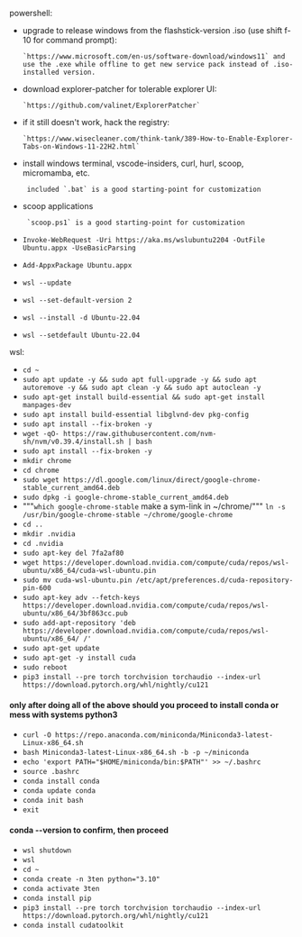 powershell:
 - upgrade to release windows from the flashstick-version .iso (use shift f-10 for command prompt): 
 
       `https://www.microsoft.com/en-us/software-download/windows11` and use the .exe while offline to get new service pack instead of .iso-installed version.
 - download explorer-patcher for tolerable explorer UI:

       `https://github.com/valinet/ExplorerPatcher`
 - if it still doesn't work, hack the registry:

       `https://www.wisecleaner.com/think-tank/389-How-to-Enable-Explorer-Tabs-on-Windows-11-22H2.html`
 - install windows terminal, vscode-insiders, curl, hurl, scoop, micromamba, etc.

        included `.bat` is a good starting-point for customization
 - scoop applications

        `scoop.ps1` is a good starting-point for customization
 - `Invoke-WebRequest -Uri https://aka.ms/wslubuntu2204 -OutFile Ubuntu.appx -UseBasicParsing`
 - `Add-AppxPackage Ubuntu.appx`
 - `wsl --update`
 - `wsl --set-default-version 2`
 - `wsl --install -d Ubuntu-22.04`
 - `wsl --setdefault Ubuntu-22.04`

wsl:
 - `cd ~`
 - `sudo apt update -y && sudo apt full-upgrade -y && sudo apt autoremove -y && sudo apt clean -y && sudo apt autoclean -y`
 - `sudo apt-get install build-essential && sudo apt-get install manpages-dev`
 - `sudo apt install build-essential libglvnd-dev pkg-config`
 - `sudo apt install --fix-broken -y`
 - `wget -qO- https://raw.githubusercontent.com/nvm-sh/nvm/v0.39.4/install.sh | bash`
 - `sudo apt install --fix-broken -y`
 - `mkdir chrome`
 - `cd chrome`
 - `sudo wget https://dl.google.com/linux/direct/google-chrome-stable_current_amd64.deb`
 - `sudo dpkg -i google-chrome-stable_current_amd64.deb`
 - """`which google-chrome-stable` make a sym-link in ~/chrome/""" `ln -s /usr/bin/google-chrome-stable ~/chrome/google-chrome`
 - `cd ..` 
 - `mkdir .nvidia`
 - `cd .nvidia`
 - `sudo apt-key del 7fa2af80`
 - `wget https://developer.download.nvidia.com/compute/cuda/repos/wsl-ubuntu/x86_64/cuda-wsl-ubuntu.pin`
 - `sudo mv cuda-wsl-ubuntu.pin /etc/apt/preferences.d/cuda-repository-pin-600`
 - `sudo apt-key adv --fetch-keys https://developer.download.nvidia.com/compute/cuda/repos/wsl-ubuntu/x86_64/3bf863cc.pub`
 - `sudo add-apt-repository 'deb https://developer.download.nvidia.com/compute/cuda/repos/wsl-ubuntu/x86_64/ /'`
 - `sudo apt-get update`
 - `sudo apt-get -y install cuda`
 - `sudo reboot`
 - `pip3 install --pre torch torchvision torchaudio --index-url https://download.pytorch.org/whl/nightly/cu121`
#### only after doing all of the above should you proceed to install conda or mess with systems python3
 - `curl -O https://repo.anaconda.com/miniconda/Miniconda3-latest-Linux-x86_64.sh`
 - `bash Miniconda3-latest-Linux-x86_64.sh -b -p ~/miniconda`
 - `echo 'export PATH="$HOME/miniconda/bin:$PATH"' >> ~/.bashrc`
 - `source .bashrc`
 - `conda install conda`
 - `conda update conda`
 - `conda init bash`
 - `exit`
#### conda --version to confirm, then proceed
 - `wsl shutdown`
 - `wsl`
 - `cd ~`
 - `conda create -n 3ten python="3.10"`
 - `conda activate 3ten`
 - `conda install pip`
 - `pip3 install --pre torch torchvision torchaudio --index-url https://download.pytorch.org/whl/nightly/cu121`
 - `conda install cudatoolkit`
